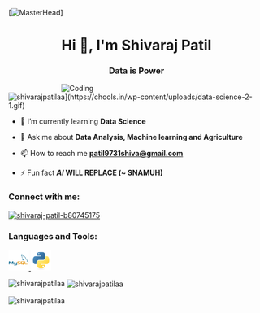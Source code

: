 [![MasterHead](https://tenor.com/view/data-analysis-graph-chart-gif-23151718)]
<h1 align="center">Hi 👋, I'm Shivaraj Patil</h1>
<h3 align="center">Data is Power</h3>
<img align= "right" alt = "Coding" width="400" src="[https://lottiefiles.com/animations/meditation-MzzLitAUpC]>

<p align="left"> <img src="[https://komarev.com/ghpvc/?username=shivarajpatilaa&label=Profile%20views&color=0e75b6&style=flat" alt="shivarajpatilaa](https://chools.in/wp-content/uploads/data-science-2-1.gif)" /> </p>

- 🌱 I’m currently learning **Data Science**

- 💬 Ask me about **Data Analysis, Machine learning and Agriculture**

- 📫 How to reach me **patil9731shiva@gmail.com**

- ⚡ Fun fact ***AI* WILL REPLACE (~ SNAMUH)**

<h3 align="left">Connect with me:</h3>
<p align="left">
<a href="https://linkedin.com/in/shivaraj-patil-b80745175" target="blank"><img align="center" src="https://raw.githubusercontent.com/rahuldkjain/github-profile-readme-generator/master/src/images/icons/Social/linked-in-alt.svg" alt="shivaraj-patil-b80745175" height="30" width="40" /></a>
</p>

<h3 align="left">Languages and Tools:</h3>
<p align="left"> <a href="https://www.mysql.com/" target="_blank" rel="noreferrer"> <img src="https://raw.githubusercontent.com/devicons/devicon/master/icons/mysql/mysql-original-wordmark.svg" alt="mysql" width="40" height="40"/> </a> <a href="https://www.python.org" target="_blank" rel="noreferrer"> <img src="https://raw.githubusercontent.com/devicons/devicon/master/icons/python/python-original.svg" alt="python" width="40" height="40"/> </a> </p>

<p><img align="left" src="https://github-readme-stats.vercel.app/api/top-langs?username=shivarajpatilaa&show_icons=true&locale=en&layout=compact" alt="shivarajpatilaa" /></p>

<p>&nbsp;<img align="center" src="https://github-readme-stats.vercel.app/api?username=shivarajpatilaa&show_icons=true&locale=en" alt="shivarajpatilaa" /></p>

<p><img align="center" src="https://github-readme-streak-stats.herokuapp.com/?user=shivarajpatilaa&" alt="shivarajpatilaa" /></p>
